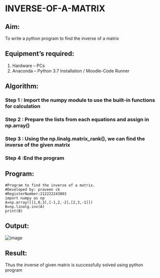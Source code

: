 # INVERSE-OF-A-MATRIX
## Aim:
To write a python program to find the inverse of a matrix
## Equipment’s required:
1. 	Hardware – PCs
2. 	Anaconda – Python 3.7 Installation / Moodle-Code Runner
## Algorithm:
### Step 1 : Import the numpy module to use the built-in functions for calculation
### Step 2 : Prepare the lists from each equations and assign in np.array()
### Step 3 : Using the np.linalg.matrix_rank(), we can find the inverse of the given matrix
### Step 4 :End the program
## Program:
```
#Program to find the inverse of a matrix.
#Developed by: praveen ck
#RegisterNumber:212222243003
import numpy as np
A=np.array([[1,0,3],[-1,2,-2],[2,3,-1]])
B=np.linalg.inv(A)
print(B)
```
## Output:
![image](https://github.com/praveenck23009864/INVERSE-OF-A-MATRIX/assets/141472050/69f0000b-8173-4a46-8832-5dec3457d5f2)


## Result:
Thus the inverse of given matrix is successfully solved using python program

